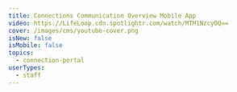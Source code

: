 ```yaml
---
title: Connections Communication Overview Mobile App
video: https://LifeLoop.cdn.spotlightr.com/watch/MTM1NzcyOQ==
cover: /images/cms/youtube-cover.png
isNew: false
isMobile: false
topics:
  - connection-portal
userTypes:
  - staff
---
```

